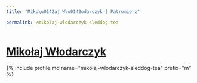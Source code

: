 ```yaml
---
title: "Miko\u0142aj W\u0142odarczyk | Patromierz"

permalink: /mikolaj-wlodarczyk-sleddog-tea
---
```


# [Mikołaj Włodarczyk](https://patronite.pl/mikolaj-wlodarczyk-sleddog-tea)

{% include profile.md name="mikolaj-wlodarczyk-sleddog-tea" prefix="m" %}
